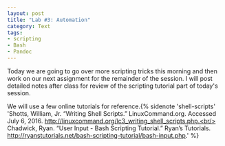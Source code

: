 ```yaml
---
layout: post
title: "Lab #3: Automation"
category: Text
tags: 
- scripting
- Bash
- Pandoc
---
```


Today we are going to go over more scripting tricks this morning and then work on our next assignment for the remainder of the session. 
I will post detailed notes after class for review of the scripting tutorial part of today's session. 
<excerpt/>

We will use a few online tutorials for reference.{% sidenote 'shell-scripts' 'Shotts, William, Jr. “Writing Shell Scripts.” LinuxCommand.org. Accessed July 6, 2016. http://linuxcommand.org/lc3_writing_shell_scripts.php.<br/><br/>Chadwick, Ryan. “User Input - Bash Scripting Tutorial.” Ryan’s Tutorials. http://ryanstutorials.net/bash-scripting-tutorial/bash-input.php.' %} 